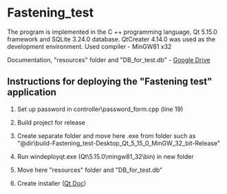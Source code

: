 # Fastening_test

The program is implemented in the C ++ programming language, Qt 5.15.0 framework and SQLite 3.24.0 database. QtCreater 4.14.0 was used as the development environment. Used compiler - MinGW81 x32

Documentation, "resources" folder and "DB_for_test.db"  - [Google Drive](https://drive.google.com/drive/folders/1x1Jde-aRtAC9bRCvMoQvXUXjOvj56-bA?usp=sharing)

## Instructions for deploying the "Fastening test" application

1. Set up password in controller\password_form.cpp (line 19)

2. Build project for release

3. Create separate folder and move here .exe from folder such as "@dir\build-Fastening_test-Desktop_Qt_5_15_0_MinGW_32_bit-Release"

4. Run windeployqt.exe (Qt\5.15.0\mingw81_32\bin) in new folder

5. Move here "resources" folder and "DB_for_test.db"

6. Create installer ([Qt Doc](https://doc.qt.io/qtinstallerframework/index.html))